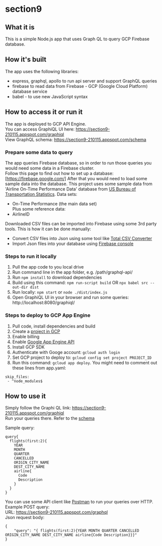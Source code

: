 # section9

## What it is
This is a simple Node.js app that uses Graph QL to query GCP Firebase database.  

## How it's built
The app uses the following libraries:  
- express, graphql, apollo to run api server and support GraphQL queries
- firebase to read data from Firebase - GCP (Google Cloud Platform) database service
- babel - to use new JavaScript syntax

## How to access it or run it
The app is deployed to GCP API Engine.  
You can access GraphiQL UI here: https://section9-210115.appspot.com/graphiql  
View GraphQL schema: https://section9-210115.appspot.com/schema

### Prepare some data to query
The app queries Firebase database, so in order to run those queries you would need some data in a Firebase cluster.  
Follow this page to find out how to set up a database: [https://firebase.google.com/] 
After that you would need to load some sample data into the database. This project uses some sample data from 'Airline On-Time Performance Data' database from [US Bureau of Transportation Statistics](https://www.transtats.bts.gov/Tables.asp?DB_ID=120). Data sets:  
- On-Time Performance (the main data set)  
Plus some reference data:
- AirlineID

Downloaded CSV files can be imported into Firebase using some 3rd party tools. This is how it can be done manually:  
- Convert CSV files into Json using some tool like [Total CSV Converter](https://www.coolutils.com/TotalCSVConverter)
- Import Json files into your database using [Firebase console](https://support.google.com/firebase/answer/6386780?hl=en)


### Steps to run it locally
1. Pull the app code to you local drive
2. Run command line in the app folder, e.g. /path/graphql-api/
3. Run `npm install` to download dependencies
4. Build using this command: `npm run-script build` OR `npx babel src --out-dir dist`
5. Run locally: `npm start` or `node ./dist/index.js`
6. Open GraphiQL UI in your browser and run some queries: http://localhost:8080/graphiql/

### Steps to deploy to GCP App Engine
1. Pull code, install dependencies and build
2. Create a [project in GCP](https://cloud.google.com/resource-manager/docs/creating-managing-projects)
3. Enable billing
4. Enable [Google App Engine API](https://support.google.com/cloud/answer/6158841?hl=en)
5. Install GCP SDK
6. Authenticate with Googe account: `gcloud auth login`
7. Set GCP project to deploy to: `gcloud config set project PROJECT_ID`
8. Run this command: `gcloud app deploy`. You might need to comment out these lines from app.yaml:
```
skip_files:
 - ^node_modules$
```


## How to use it
Simply follow the Graphi QL link: https://section9-210115.appspot.com/graphiql  
Run your queries there. Refer to the [schema](https://section9-210115.appspot.com/schema)
  
Sample query:  
```
query{
  flights(first:2){
    YEAR
    MONTH
    QUARTER
    CANCELLED
    ORIGIN_CITY_NAME
    DEST_CITY_NAME
    airline{
      Code
      Description
    }
  }
}
```

You can use some API client like [Postman](https://www.getpostman.com/) to run your queries over HTTP. Example POST query:  
URL: https://section9-210115.appspot.com/graphql  
Json request body:
```
{
	"query": "{ flights(first:2){YEAR MONTH QUARTER CANCELLED ORIGIN_CITY_NAME DEST_CITY_NAME airline{Code Description}}}"
}
```

